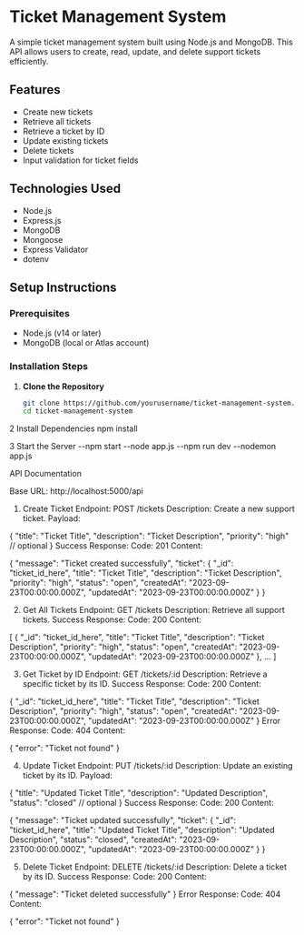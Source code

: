 # Ticket Management System

A simple ticket management system built using Node.js and MongoDB. This API allows users to create, read, update, and delete support tickets efficiently.

## Features

- Create new tickets
- Retrieve all tickets
- Retrieve a ticket by ID
- Update existing tickets
- Delete tickets
- Input validation for ticket fields

## Technologies Used

- Node.js
- Express.js
- MongoDB
- Mongoose
- Express Validator
- dotenv

## Setup Instructions

### Prerequisites

- Node.js (v14 or later)
- MongoDB (local or Atlas account)

### Installation Steps

1. **Clone the Repository**
   ```bash
   git clone https://github.com/yourusername/ticket-management-system.git
   cd ticket-management-system
2 Install Dependencies
  npm install

3 Start the Server
  --npm start
  --node app.js
  --npm run dev
  --nodemon app.js

API Documentation

Base URL: http://localhost:5000/api

1. Create Ticket
Endpoint: POST /tickets
Description: Create a new support ticket.
Payload:

{
  "title": "Ticket Title",
  "description": "Ticket Description",
  "priority": "high" // optional
}
Success Response:
Code: 201
Content:

{
  "message": "Ticket created successfully",
  "ticket": { 
    "_id": "ticket_id_here",
    "title": "Ticket Title",
    "description": "Ticket Description",
    "priority": "high",
    "status": "open",
    "createdAt": "2023-09-23T00:00:00.000Z",
    "updatedAt": "2023-09-23T00:00:00.000Z"
  }
}

2. Get All Tickets
Endpoint: GET /tickets
Description: Retrieve all support tickets.
Success Response:
Code: 200
Content:

[
  {
    "_id": "ticket_id_here",
    "title": "Ticket Title",
    "description": "Ticket Description",
    "priority": "high",
    "status": "open",
    "createdAt": "2023-09-23T00:00:00.000Z",
    "updatedAt": "2023-09-23T00:00:00.000Z"
  },
  ...
]

3. Get Ticket by ID
Endpoint: GET /tickets/:id
Description: Retrieve a specific ticket by its ID.
Success Response:
Code: 200
Content:

{
  "_id": "ticket_id_here",
  "title": "Ticket Title",
  "description": "Ticket Description",
  "priority": "high",
  "status": "open",
  "createdAt": "2023-09-23T00:00:00.000Z",
  "updatedAt": "2023-09-23T00:00:00.000Z"
}
Error Response:
Code: 404
Content:

{
  "error": "Ticket not found"
}

4. Update Ticket
Endpoint: PUT /tickets/:id
Description: Update an existing ticket by its ID.
Payload:

{
  "title": "Updated Ticket Title",
  "description": "Updated Description",
  "status": "closed" // optional
}
Success Response:
Code: 200
Content:

{
  "message": "Ticket updated successfully",
  "ticket": { 
    "_id": "ticket_id_here",
    "title": "Updated Ticket Title",
    "description": "Updated Description",
    "status": "closed",
    "createdAt": "2023-09-23T00:00:00.000Z",
    "updatedAt": "2023-09-23T00:00:00.000Z"
  }
}

5. Delete Ticket
Endpoint: DELETE /tickets/:id
Description: Delete a ticket by its ID.
Success Response:
Code: 200
Content:

{
  "message": "Ticket deleted successfully"
}
Error Response:
Code: 404
Content:

{
  "error": "Ticket not found"
}
